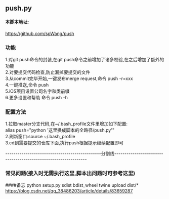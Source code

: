 ## push.py

#### 本脚本地址:
https://github.com/spWang/push

### 功能
1.对git  push命令的封装,在git  push命令之前增加了诸多校验,在之后增加了额外的功能<br>
2.对要提交代码检查,防止漏掉要提交的文件<br>
3.从commit完毕开始,一键发布merge request,命令 push -r=xxx<br>
4.一键推送,命令 push<br>
5.iOS项目设置公司名字和类前缀<br>
6.更多设置和帮助 命令 push -h<br>
 

### 配置方法
1.拉取master分支代码,在~/.bash_profile文件里增加如下配置:<br>
alias push="python '这里换成脚本的全路径/push.py'"<br>
2.刷新窗口:source ~/.bash_profile<br>
3.cd到需要提交的仓库下面,执行push根据提示继续配置即可<br>

-----------------------------------------------分割线----------------------------------------------------------------

### 常见问题(接入时无需执行这里,脚本出问题时可参考这里)

####备忘
python setup.py sdist bdist_wheel
twine upload dist/*
https://blog.csdn.net/qq_38486203/article/details/83659287
